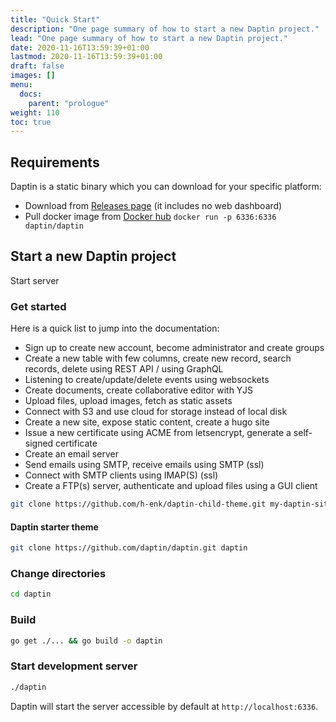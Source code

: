 ```yaml
---
title: "Quick Start"
description: "One page summary of how to start a new Daptin project."
lead: "One page summary of how to start a new Daptin project."
date: 2020-11-16T13:59:39+01:00
lastmod: 2020-11-16T13:59:39+01:00
draft: false
images: []
menu:
  docs:
    parent: "prologue"
weight: 110
toc: true
---
```


## Requirements

Daptin is a static binary which you can download for your specific platform:

- Download from [Releases page](https://github.com/daptin/daptin/releases) (it includes no web dashboard)
- Pull docker image from [Docker hub](https://hub.docker.com/u/daptin) `docker run -p 6336:6336 daptin/daptin`

## Start a new Daptin project

Start server

### Get started

Here is a quick list to jump into the documentation:

- Sign up to create new account, become administrator and create groups
- Create a new table with few columns, create new record, search records, delete using REST API /  using GraphQL
- Listening to create/update/delete events using websockets
- Create documents, create collaborative editor with YJS
- Upload files, upload images, fetch as static assets
- Connect with S3 and use cloud for storage instead of local disk
- Create a new site, expose static content, create a hugo site
- Issue a new certificate using ACME from letsencrypt, generate a self-signed certificate
- Create an email server
- Send emails using SMTP, receive emails using SMTP (ssl)
- Connect with SMTP clients using IMAP(S) (ssl)
- Create a FTP(s) server, authenticate and upload files using a GUI client


```bash
git clone https://github.com/h-enk/daptin-child-theme.git my-daptin-site
```

#### Daptin starter theme

```bash
git clone https://github.com/daptin/daptin.git daptin
```

### Change directories

```bash
cd daptin
```

### Build

```bash
go get ./... && go build -o daptin
```

### Start development server

```bash
./daptin
```

Daptin will start the server accessible by default at `http://localhost:6336`.
